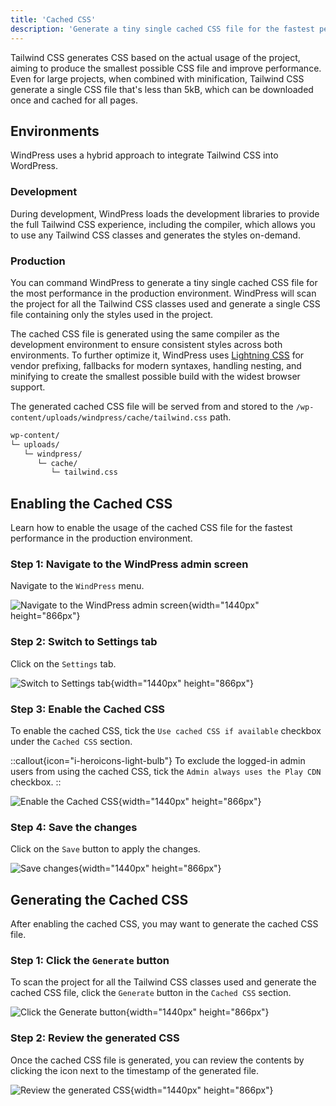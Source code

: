 ```yaml
---
title: 'Cached CSS'
description: 'Generate a tiny single cached CSS file for the fastest performance.'
---
```


Tailwind CSS generates CSS based on the actual usage of the project, aiming to produce the smallest possible CSS file and improve performance. Even for large projects, when combined with minification, Tailwind CSS generate a single CSS file that's less than 5kB, which can be downloaded once and cached for all pages.

## Environments

WindPress uses a hybrid approach to integrate Tailwind CSS into WordPress.

### Development

During development, WindPress loads the development libraries to provide the full Tailwind CSS experience, including the compiler, which allows you to use any Tailwind CSS classes and generates the styles on-demand.

### Production

You can command WindPress to generate a tiny single cached CSS file for the most performance in the production environment. WindPress will scan the project for all the Tailwind CSS classes used and generate a single CSS file containing only the styles used in the project.

The cached CSS file is generated using the same compiler as the development environment to ensure consistent styles across both environments. To further optimize it, WindPress uses [Lightning CSS](https://lightningcss.dev/) for vendor prefixing, fallbacks for modern syntaxes, handling nesting, and minifying to create the smallest possible build with the widest browser support.

The generated cached CSS file will be served from and stored to the `/wp-content/uploads/windpress/cache/tailwind.css` path.

```bash
wp-content/
└─ uploads/
   └─ windpress/
      └─ cache/
         └─ tailwind.css
```

## Enabling the Cached CSS

Learn how to enable the usage of the cached CSS file for the fastest performance in the production environment.

### Step 1: Navigate to the WindPress admin screen

Navigate to the `WindPress` menu.

![Navigate to the WindPress admin screen](/img/content/configuration/tailwind-version/screenshot-1.png){width="1440px" height="866px"}

### Step 2: Switch to Settings tab

Click on the `Settings` tab.

![Switch to Settings tab](/img/content/configuration/tailwind-version/screenshot-2.png){width="1440px" height="866px"}

### Step 3: Enable the Cached CSS

To enable the cached CSS, tick the `Use cached CSS if available` checkbox under the `Cached CSS` section.

::callout{icon="i-heroicons-light-bulb"}
To exclude the logged-in admin users from using the cached CSS, tick the `Admin always uses the Play CDN` checkbox.
::

![Enable the Cached CSS](/img/content/advanced/cache/screenshot-1.png){width="1440px" height="866px"}

### Step 4: Save the changes

Click on the `Save` button to apply the changes.

![Save changes](/img/content/advanced/cache/screenshot-2.png){width="1440px" height="866px"}

## Generating the Cached CSS

After enabling the cached CSS, you may want to generate the cached CSS file.

### Step 1: Click the `Generate` button

To scan the project for all the Tailwind CSS classes used and generate the cached CSS file, click the `Generate` button in the `Cached CSS` section.

![Click the `Generate` button](/img/content/advanced/cache/screenshot-3.png){width="1440px" height="866px"}

### Step 2: Review the generated CSS

Once the cached CSS file is generated, you can review the contents by clicking the icon next to the timestamp of the generated file.

![Review the generated CSS](/img/content/advanced/cache/screenshot-4.png){width="1440px" height="866px"}